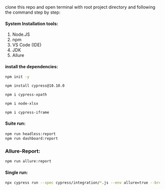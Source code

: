clone this repo and open terminal with root project directory and following the command step by step:
 
 
 #### System Installation tools:
 1. Node.JS
 2. npm
 3. VS Code (IDE)
 4. JDK
 5. Allure
 
 #### install the dependencies:

 ```bash
 npm init -y
 ```

 ```bash
 npm install cypress@10.10.0
 ```

 ```bash
 npm i cypress-xpath
 ```

  ```bash
 npm i node-xlsx
 ```

   ```bash
 npm i cypress-iframe
 ```

 
 #### Suite run: 

   ```bash
 npm run headless:report
 npm run dashboard:report
 ```

 ### Allure-Report:

   ```bash
  npm run allure:report
  ```

 #### Single run:

  ```bash
 npx cypress run --spec cypress/integration/*.js --env allure=true --browser chrome --headed
 ```

